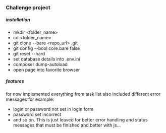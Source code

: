 ### Challenge project

##### installation
* mkdir <folder_name>
* cd <folder_name>
* git clone --bare <repo_url> .git
* git config --bool core.bare false
* git reset --hard
* set database details into .env.ini
* composer dump-autoload
* open page into favorite browser

##### features

for now implemented everything from task list
also included different error messages for example:
* login or password not set in login form
* password set incorrect
* and so on. This is just leaved for better error handling and status messages that must be finished and better with js...